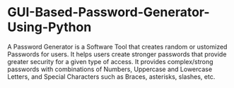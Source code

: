 # GUI-Based-Password-Generator-Using-Python
A Password Generator is a Software Tool that creates random or ustomized Passwords for users.
It helps users create stronger passwords that provide greater security for a given type of access.
It provides complex/strong passwords with combinations of Numbers, Uppercase and Lowercase Letters, and Special Characters such as Braces, asterisks, slashes, etc.
